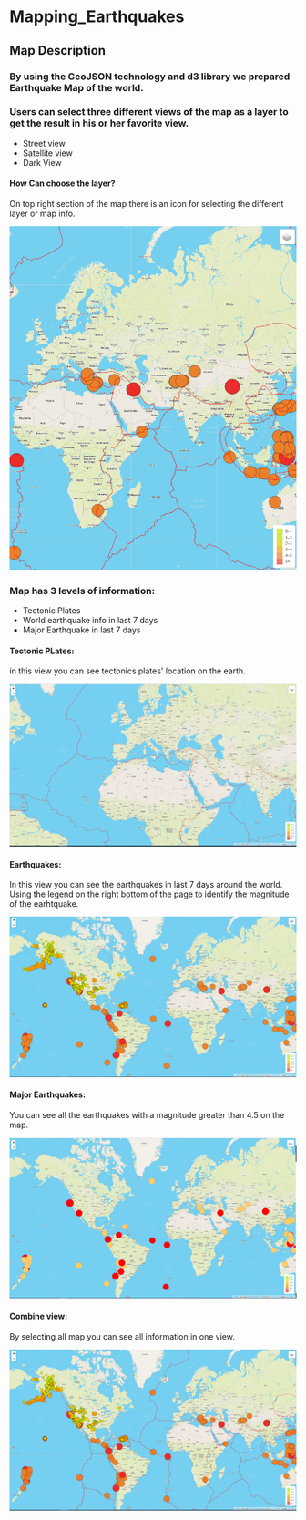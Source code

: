 # Mapping_Earthquakes
## Map Description

### By using the GeoJSON technology and d3 library we prepared Earthquake Map of the world.

### Users can select three different views of the map as a layer to get the result in his or her favorite view.
  - Street view
  - Satellite view
  - Dark View

#### How Can choose the layer?
On top right section of the map there is an icon for selecting the different layer or map info. 

![filter_city](https://github.com/reza-ya57/Mapping_Earthquakes/blob/Earthquake_Challenge/Earthquake_Challenge/static/images/Layer_selection.gif)



### Map has 3 levels of information:
- Tectonic Plates
- World earthquake info in last 7 days
- Major Earthquake in last 7 days

#### Tectonic PLates:
in this view you can see tectonics plates' location on the earth.

![filter_city](https://github.com/reza-ya57/Mapping_Earthquakes/blob/Earthquake_Challenge/Earthquake_Challenge/static/images/tectonic.png)

#### Earthquakes:
In this view you can see the earthquakes in last 7 days around the world. Using the legend on the right bottom of the page to identify the magnitude of the earhtquake.

![filter_city](https://github.com/reza-ya57/Mapping_Earthquakes/blob/Earthquake_Challenge/Earthquake_Challenge/static/images/earthquake.png)

#### Major Earthquakes:
You can see all the earthquakes with a magnitude greater than 4.5 on the map.

![filter_city](https://github.com/reza-ya57/Mapping_Earthquakes/blob/Earthquake_Challenge/Earthquake_Challenge/static/images/major.png)

#### Combine view:
By selecting all map you can see all information in one view. 

![filter_city](https://github.com/reza-ya57/Mapping_Earthquakes/blob/Earthquake_Challenge/Earthquake_Challenge/static/images/all_layer.png)


